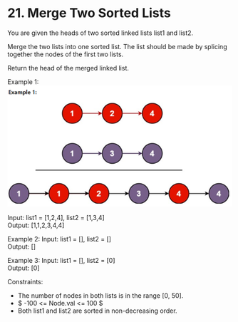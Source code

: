 # 21. Merge Two Sorted Lists

You are given the heads of two sorted linked lists list1 and list2.

Merge the two lists into one sorted list. The list should be made by splicing together the nodes of the first two lists.

Return the head of the merged linked list.

Example 1:  
![Example](example_1.PNG)

Input: list1 = [1,2,4], list2 = [1,3,4]  
Output: [1,1,2,3,4,4]

Example 2:
Input: list1 = [], list2 = []  
Output: []

Example 3:
Input: list1 = [], list2 = [0]  
Output: [0]
 

Constraints:
* The number of nodes in both lists is in the range [0, 50].
* $ -100 <= Node.val <= 100 $
* Both list1 and list2 are sorted in non-decreasing order.